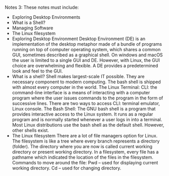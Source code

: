 Notes 3:
These notes must include:
* Exploring Desktop Environments
* What is a Shell?
* Managing Software
* The Linux filesystem
* Exploring Desktop Environment
Desktop Environment (DE) is an implementation of the desktop metaphor made of a bundle
of programs running on top of computer operating system, which shares a common GUI,
sometimes described as a graphical shell.
On windows and macOS the user is limited to a single GUI and DE. However, with Linux, the
GUI choice are overwhelming and flexible.
A DE provides a predetermined look and feel to the GUI.
* What is a shell?
Shell makes largest-scale IT possible. They are necessary component to modern computing.
The bash shell is shipped with almost every computer in the world.
The Linux Terminal:
CLI: the command-line interface is a means of interacting with a computer program where
the user issues commands to the program in the form of successive lines.
There are two ways to access CLI: terminal emulator, Linux console.
The Bash Shell:
The GNU bash shell is a program that provides interactive access to the Linux system.
It runs as a regular program and is normally started whenever a user logs in into a terminal.
Most Linux distributions use the bash shell as the default shell. However, other shells exist.
* The Linux filesystem
There are a lot of file managers option for Linux.
The filesystem is like a tree where every branch represents a directory (folder).
The directory where you are now is called current working directory or present working
directory.
In a filesystem, every file has a pathname which indicated the location of the files in the
filesystem.
Commands to move around the file:
Pwd – used for displaying current working directory.
Cd – used for changing directory.